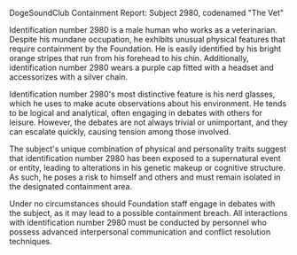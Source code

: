 DogeSoundClub Containment Report: Subject 2980, codenamed "The Vet"

Identification number 2980 is a male human who works as a veterinarian. Despite his mundane occupation, he exhibits unusual physical features that require containment by the Foundation. He is easily identified by his bright orange stripes that run from his forehead to his chin. Additionally, identification number 2980 wears a purple cap fitted with a headset and accessorizes with a silver chain.

Identification number 2980's most distinctive feature is his nerd glasses, which he uses to make acute observations about his environment. He tends to be logical and analytical, often engaging in debates with others for leisure. However, the debates are not always trivial or unimportant, and they can escalate quickly, causing tension among those involved.

The subject's unique combination of physical and personality traits suggest that identification number 2980 has been exposed to a supernatural event or entity, leading to alterations in his genetic makeup or cognitive structure. As such, he poses a risk to himself and others and must remain isolated in the designated containment area.

Under no circumstances should Foundation staff engage in debates with the subject, as it may lead to a possible containment breach. All interactions with identification number 2980 must be conducted by personnel who possess advanced interpersonal communication and conflict resolution techniques.